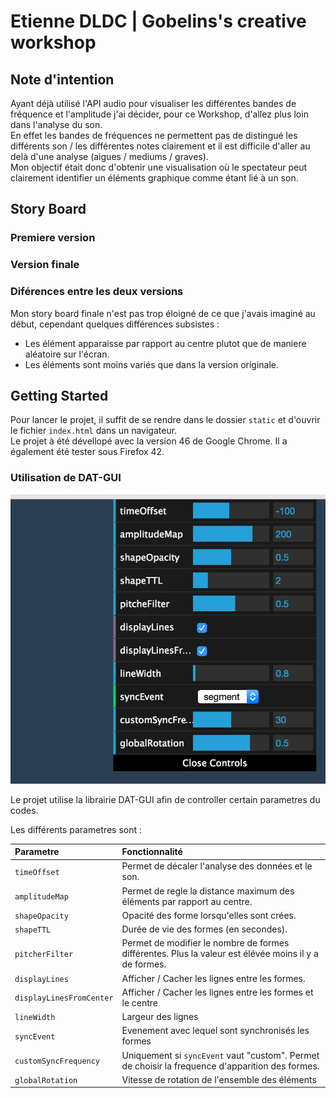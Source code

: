 # Etienne DLDC | Gobelins's creative workshop

## Note d'intention

Ayant déjà utilisé l'API audio pour visualiser les différentes bandes de fréquence et l'amplitude j'ai décider, pour ce Workshop, d'allez plus loin dans l'analyse du son.  
En effet les bandes de fréquences ne permettent pas de distingué les différents son / les différentes notes clairement et il est difficile d'aller au delà d'une analyse (aigues / mediums / graves).  
Mon objectif était donc d'obtenir une visualisation où le spectateur peut clairement identifier un éléments graphique comme étant lié à un son.

## Story Board

### Premiere version




### Version finale



### Diférences entre les deux versions

Mon story board finale n'est pas trop éloigné de ce que j'avais imaginé au début, cependant quelques différences subsistes :
- Les élément apparaisse par rapport au centre plutot que de maniere aléatoire sur l'écran.
- Les éléments sont moins variés que dans la version originale.

## Getting Started

Pour lancer le projet, il suffit de se rendre dans le dossier `static` et d'ouvrir le fichier `index.html` dans un navigateur.  
Le projet à été dévellopé avec la version 46 de Google Chrome. Il a également été tester sous Firefox 42.

### Utilisation de DAT-GUI

![dat-gui screen](images/dat-gui.png)

Le projet utilise la librairie DAT-GUI afin de controller certain parametres du codes.

Les différents parametres sont :

| Parametre | Fonctionnalité     |
| :------------- | :------------- |
| `timeOffset`   | Permet de décaler l'analyse des données et le son. |
| `amplitudeMap` | Permet de regle la distance maximum des éléments par rapport au centre. |
| `shapeOpacity` | Opacité des forme lorsqu'elles sont crées. |
| `shapeTTL` | Durée de vie des formes (en secondes). |
| `pitcherFilter` | Permet de modifier le nombre de formes différentes. Plus la valeur est élévée moins il y a de formes. |
| `displayLines` | Afficher / Cacher les lignes entre les formes. |
| `displayLinesFromCenter` | Afficher / Cacher les lignes entre les formes et le centre |
| `lineWidth` | Largeur des lignes |
| `syncEvent` | Evenement avec lequel sont synchronisés les formes |
| `customSyncFrequency` | Uniquement si `syncEvent` vaut "custom". Permet de choisir la frequence d'apparition des formes. |
| `globalRotation` | Vitesse de rotation de l'ensemble des éléments |
